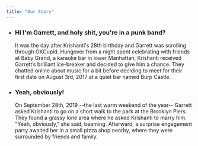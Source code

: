 ```yaml
---
title: "Our Story"
---
```


* ### Hi I'm Garrett, and holy shit, you're in a punk band? ###

   It was the day after Krishanti's 28th birthday and Garrett was scrolling through OKCupid. Hungover from a night spent celebrating with friends at Baby Grand, a karaoke bar in lower Manhattan, Krishanti received Garrett’s brilliant ice-breaker and decided to give him a chance. They chatted online about music for a bit before deciding to meet for their first date on August 3rd, 2017 at a quiet bar named Burp Castle.

* ### Yeah, obviously! ###

   On September 28th, 2019 --the last warm weekend of the year-- Garrett asked Krishanti to go on a short walk to the park at the Brooklyn Piers. They found a grassy lone area where he asked Krishanti to marry him. "Yeah, obviously," she said, beaming. Afterward, a surprise engagement party awaited her in a small pizza shop nearby, where they were surrounded by friends and family.

